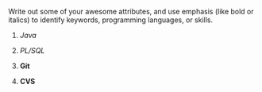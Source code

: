 Write out some of your awesome attributes, and use emphasis (like bold or italics) to identify keywords, programming languages, or skills. 

1. _Java_
2. *PL/SQL*

3. **Git**
4. __CVS__
